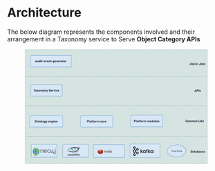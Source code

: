 # Architecture

The below diagram represents the components involved and their arrangement in a Taxonomy service to Serve **Object Category APIs**

<figure><img src="../../../../.gitbook/assets/Taxonomy-architecture.png" alt=""><figcaption></figcaption></figure>
